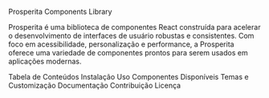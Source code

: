 

Prosperita Components Library

Prosperita é uma biblioteca de componentes React construída para acelerar o desenvolvimento de interfaces de usuário robustas e consistentes. Com foco em acessibilidade, personalização e performance, a Prosperita oferece uma variedade de componentes prontos para serem usados em aplicações modernas.

Tabela de Conteúdos
Instalação
Uso
Componentes Disponíveis
Temas e Customização
Documentação
Contribuição
Licença

